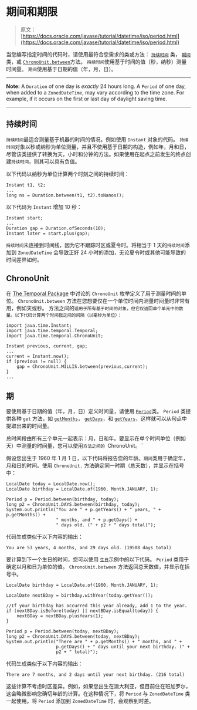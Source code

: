 # 期间和期限

> 原文： [https://docs.oracle.com/javase/tutorial/datetime/iso/period.html](https://docs.oracle.com/javase/tutorial/datetime/iso/period.html)

当您编写指定时间的代码时，请使用最符合您需求的类或方法： [`持续时间`](https://docs.oracle.com/javase/8/docs/api/java/time/Duration.html) 类， [`期间`](https://docs.oracle.com/javase/8/docs/api/java/time/Period.html) 类，或 [`ChronoUnit.between`](https://docs.oracle.com/javase/8/docs/api/java/time/temporal/ChronoUnit.html#between-java.time.temporal.Temporal-java.time.temporal.Temporal-)方法。 `持续时间`使用基于时间的值（秒，纳秒）测量时间量。 `期间`使用基于日期的值（年，月，日）。

* * *

**Note:** A `Duration` of one day is _exactly_ 24 hours long. A `Period` of one day, when added to a `ZonedDateTime`, may vary according to the time zone. For example, if it occurs on the first or last day of daylight saving time.

* * *

## 持续时间

`持续时间`最适合测量基于机器的时间的情况，例如使用 `Instant` 对象的代码。 `持续时间`对象以秒或纳秒为单位测量，并且不使用基于日期的构造，例如年，月和日，尽管该类提供了转换为天，小时和分钟的方法。如果使用在起点之前发生的终点创建`持续时间`，则其可以具有负值。

以下代码以纳秒为单位计算两个时刻之间的持续时间：

```
Instant t1, t2;
...
long ns = Duration.between(t1, t2).toNanos();

```

以下代码为 `Instant` 增加 10 秒：

```
Instant start;
...
Duration gap = Duration.ofSeconds(10);
Instant later = start.plus(gap);

```

`持续时间`未连接到时间线，因为它不跟踪时区或夏令时。将相当于 1 天的`持续时间`添加到 `ZonedDateTime` 会导致正好 24 小时的添加，无论夏令时或其他可能导致的时间差异如何。

## ChronoUnit

在 [The Temporal Package](temporal.html) 中讨论的 `ChronoUnit` 枚举定义了用于测量时间的单位。 `ChronoUnit.between` 方法在您想要仅在一个单位时间内测量时间量时非常有用，例如天或秒。 方法之间的`适用于所有基于时间的对象，但它仅返回单个单元中的数量。以下代码计算两个时间戳之间的间隔（以毫秒为单位）：`

```
import java.time.Instant;
import java.time.temporal.Temporal;
import java.time.temporal.ChronoUnit;

Instant previous, current, gap;
...
current = Instant.now();
if (previous != null) {
    gap = ChronoUnit.MILLIS.between(previous,current);
}
...

```

## 期

要使用基于日期的值（年，月，日）定义时间量，请使用 [`Period`](https://docs.oracle.com/javase/8/docs/api/java/time/Period.html)类。 `Period` 类提供各种 `get` 方法，如 [`getMonths`](https://docs.oracle.com/javase/8/docs/api/java/time/Period.html#getMonths--)， [`getDays`](https://docs.oracle.com/javase/8/docs/api/java/time/Period.html#getDays--)，和 [`getYears`](https://docs.oracle.com/javase/8/docs/api/java/time/Period.html#getYears--)，这样就可以从句点中提取出来的时间量。

总时间段由所有三个单元一起表示：月，日和年。要显示在单个时间单位（例如天）中测量的时间量，您可以使用`方法之间的 `ChronoUnit。``

假设您出生于 1960 年 1 月 1 日，以下代码将报告您的年龄。`期间`类用于确定年，月和日的时间。使用 `ChronoUnit.` 方法确定同一时期（总天数），并显示在括号中：

```
LocalDate today = LocalDate.now();
LocalDate birthday = LocalDate.of(1960, Month.JANUARY, 1);

Period p = Period.between(birthday, today);
long p2 = ChronoUnit.DAYS.between(birthday, today);
System.out.println("You are " + p.getYears() + " years, " + p.getMonths() +
                   " months, and " + p.getDays() +
                   " days old. (" + p2 + " days total)");

```

代码生成类似于以下内容的输出：

```
You are 53 years, 4 months, and 29 days old. (19508 days total)

```

要计算到下一个生日的时间，您可以使用 [``生日``](examples/Birthday.java)示例中的以下代码。 `Period` 类用于确定以月和日为单位的值。 `ChronoUnit.between` 方法返回总天数值，并显示在括号中。

```
LocalDate birthday = LocalDate.of(1960, Month.JANUARY, 1);

LocalDate nextBDay = birthday.withYear(today.getYear());

//If your birthday has occurred this year already, add 1 to the year.
if (nextBDay.isBefore(today) || nextBDay.isEqual(today)) {
    nextBDay = nextBDay.plusYears(1);
}

Period p = Period.between(today, nextBDay);
long p2 = ChronoUnit.DAYS.between(today, nextBDay);
System.out.println("There are " + p.getMonths() + " months, and " +
                   p.getDays() + " days until your next birthday. (" +
                   p2 + " total)");

```

代码生成类似于以下内容的输出：

```
There are 7 months, and 2 days until your next birthday. (216 total)

```

这些计算不考虑时区差异。例如，如果您出生在澳大利亚，但目前住在班加罗尔，这会略微影响您确切年龄的计算。在这种情况下，将 `Period` 与 `ZonedDateTime` 类一起使用。将 `Period` 添加到 `ZonedDateTime` 时，会观察到时差。